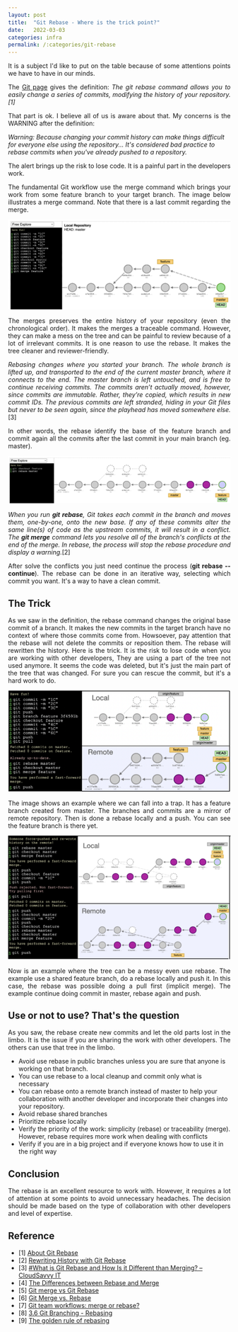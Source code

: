 ```yaml
---
layout: post
title:  "Git Rebase - Where is the trick point?"
date:   2022-03-03
categories: infra
permalink: /:categories/git-rebase
---
```


<p style="text-align: justify;">It is a subject I'd like to put on the table because of some attentions points we have to have in our minds.</p>

<p style="text-align: justify;">The <a href="https://docs.github.com/es/get-started/using-git/about-git-rebase" >Git page</a> gives the definition: <em>The git rebase command allows you to easily change a series of commits, modifying the history of your repository.[1]</em></p>

<p style="text-align: justify;">That part is ok. I believe all of us is aware about that. My concerns is the WARNING after the definition:</p>

<p><em>Warning: Because changing your commit history can make things difficult for everyone else using the repository... It's considered bad practice to rebase commits when you've already pushed to a repository. </em></p>

<p style="text-align: justify;">The alert brings up the risk to lose code. It is a painful part in the developers work.</p>

<p style="text-align: justify;">The fundamental Git workflow use the merge command which brings your work from some feature branch to your target branch. The image below illustrates a merge command. Note that there is a last commit regarding the merge.</p>

<p><center>
  <img src="/img/infra/git/merge3.png"/>
</center></p>

<p style="text-align: justify;">The merges preserves the entire history of your repository (even the chronological order). It makes the merges a traceable command. However, they can make a mess on the tree and can be painful to review because of a lot of irrelevant commits. It is one reason to use the rebase. It makes the tree cleaner and reviewer-friendly.</p>

<p style="text-align: justify;"><em>Rebasing changes where you started your branch. The whole branch is lifted up, and transported to the end of the current master branch, where it connects to the end. The master branch is left untouched, and is free to continue receiving commits. The commits aren’t actually moved, however, since commits are immutable. Rather, they’re copied, which results in new commit IDs. The previous commits are left stranded, hiding in your Git files but never to be seen again, since the playhead has moved somewhere else.</em>[3]</p>

<p style="text-align: justify;">In other words, the rebase identify the base of the feature branch and commit again all the commits after the last commit in your main branch (eg. master).</p>

<p><center>
  <img src="/img/infra/git/rebase1.png"/>
</center></p>

<p style="text-align: justify;"><em>When you run <b>git rebase</b>, Git takes each commit in the branch and moves them, one-by-one, onto the new base. If any of these commits alter the same line(s) of code as the upstream commits, it will result in a conflict. The <b>git merge</b> command lets you resolve all of the branch's conflicts at the end of the merge. In rebase, the process will stop the rebase procedure and display a warning.</em>[2] </p>

<p style="text-align: justify;">After solve the conflicts you just need continue the process (<b>git rebase --continue</b>). The rebase can be done in an iterative way, selecting which commit you want. It's a way to have a clean commit.</p>


<h2>The Trick</h2>

<p style="text-align: justify;">As we saw in the definition, the rebase command changes the original base commit of a branch. It makes the new commits in the target branch have no context of where those commits come from. Howsoever, pay attention that the rebase will not delete the commits or reposition them. The rebase will rewritten the history. Here is the trick. It is the risk to lose code when you are working with other developers, They are using a part of the tree not used anymore. It seems the code was deleted, but it's just the main part of the tree that was changed. For sure you can rescue the commit, but it's a hard work to do.</p>

<p><center>
  <img src="/img/infra/git/rebase2.png"/>
</center></p>

<p style="text-align: justify;">The image shows an example where we can fall into a trap. It has a feature branch created from master. The branches and commits are a mirror of remote repository. Then is done a rebase locally and a push. You can see the feature branch is there yet.</p>

<p><center>
  <img src="/img/infra/git/rebase3.png" />
</center></p>

<p style="text-align: justify;">Now is an example where the tree can be a messy even use rebase. The example use a shared feature branch, do a rebase locally and push it. In this case, the rebase was possible doing a pull first (implicit merge). The example continue doing commit in master, rebase again and push.</p>

<h2>Use or not to use? That's the question</h2>

<p style="text-align: justify;">As you saw, the rebase create new commits and let the old parts lost in the limbo. It is the issue if you are sharing the work with other developers. The others can use that tree in the limbo.</p>

<ul>
  <li>Avoid use rebase in public branches unless you are sure that anyone is working on that branch.</li>
  <li>You can use rebase to a local cleanup and commit only what is necessary</li>
  <li>You can rebase onto a remote branch instead of master to help your collaboration with another developer and incorporate their changes into your repository.</li>
  <li>Avoid rebase shared branches</li>
  <li>Prioritize rebase locally</li>
  <li>Verify the priority of the work: simplicity (rebase) or traceability (merge). However, rebase requires more work when dealing with conflicts</li>
  <li>Verify if you are in a big project and if everyone knows how to use it in the right way</li>
</ul>

<h2>Conclusion</h2>

<p style="text-align: justify;">The rebase is an excellent resource to work with. However, it requires a lot of attention at some points to avoid unnecessary headaches. The decision should be made based on the type of collaboration with other developers and level of expertise.</p>

<h2>Reference</h2>

<ul>
  <li>[1] <a href="https://docs.github.com/es/get-started/using-git/about-git-rebase">About Git Rebase</a></li>
  <li>[2] <a href="https://code.tutsplus.com/tutorials/rewriting-history-with-git-rebase--cms-23191">Rewriting History with Git Rebase</a></li>
  <li>[3] <a href="https://en.buradabiliyorum.com/what-is-git-rebase-and-how-is-it-different-than-merging-cloudsavvy-it/">#What is Git Rebase and How Is it Different than Merging? – CloudSavvy IT</a></li>
  <li>[4] <a href="https://towardsdatascience.com/the-differences-between-rebase-and-merge-30c91cd18f30">The Differences between Rebase and Merge</a></li>
  <li>[5] <a href="https://medium.com/pranayaggarwal25/git-merge-rebase-d8b91825bbb1">Git merge vs Git Rebase</a></li>
  <li>[6] <a href="https://dzone.com/articles/git-merge-vs-rebase">Git Merge vs. Rebase</a></li>
  <li>[7] <a href="https://www.atlassian.com/git/articles/git-team-workflows-merge-or-rebase">Git team workflows: merge or rebase?</a></li>
  <li>[8] <a href="https://git-scm.com/book/en/v2/Git-Branching-Rebasing">3.6 Git Branching - Rebasing</a></li>
  <li>[9] <a href="https://git.logikum.hu/tutorials/merge-rebase/golden-rule">The golden rule of rebasing</a></li>
</ul>
